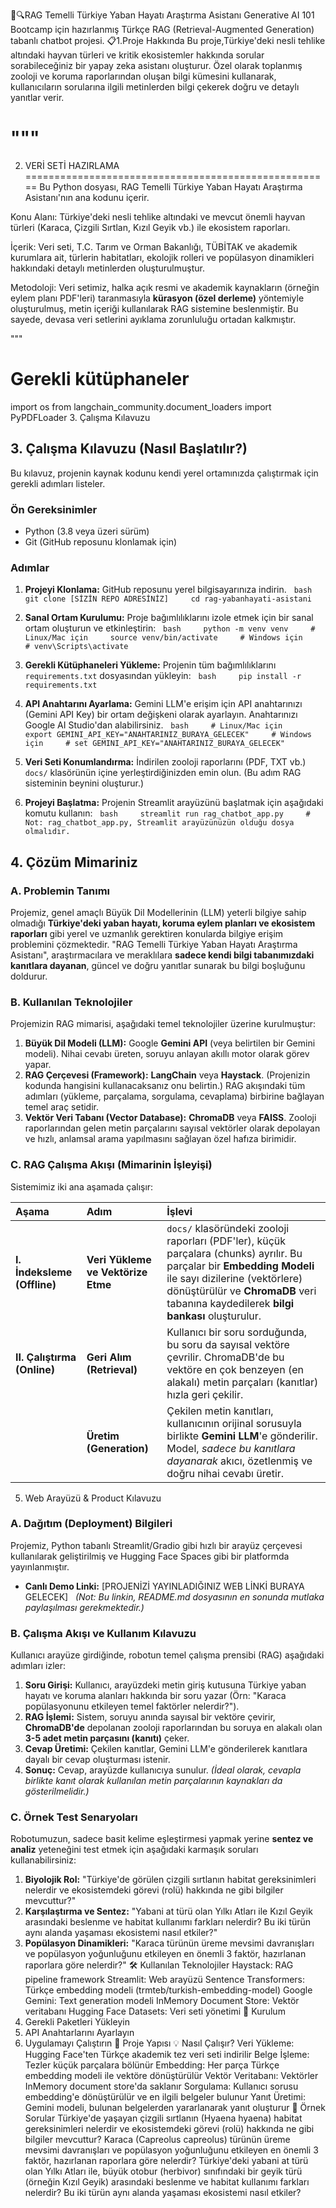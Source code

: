 🦉🔍RAG Temelli Türkiye Yaban Hayatı Araştırma Asistanı
Generative AI 101 Bootcamp için hazırlanmış Türkçe RAG (Retrieval-Augmented Generation) tabanlı chatbot projesi.
📋1.Proje Hakkında
Bu proje,Türkiye'deki nesli tehlike altındaki hayvan türleri ve kritik ekosistemler hakkında sorular sorabileceğiniz bir yapay zeka asistanı oluşturur. Özel olarak toplanmış zooloji ve koruma raporlarından oluşan bilgi kümesini kullanarak, kullanıcıların sorularına ilgili metinlerden bilgi çekerek doğru ve detaylı yanıtlar verir.

"""
=====================================================
2. VERİ SETİ HAZIRLAMA
=====================================================
Bu Python dosyası, RAG Temelli Türkiye Yaban Hayatı Araştırma Asistanı'nın ana
kodunu içerir.

Konu Alanı: Türkiye'deki nesli tehlike altındaki ve mevcut önemli hayvan türleri (Karaca, Çizgili Sırtlan, Kızıl Geyik vb.) ile ekosistem raporları.

İçerik: Veri seti, T.C. Tarım ve Orman Bakanlığı, TÜBİTAK ve akademik kurumlara ait, türlerin habitatları, ekolojik rolleri ve popülasyon dinamikleri hakkındaki detaylı metinlerden oluşturulmuştur.

Metodoloji: Veri setimiz, halka açık resmi ve akademik kaynakların (örneğin eylem planı PDF'leri) taranmasıyla **kürasyon (özel derleme)** yöntemiyle oluşturulmuş, metin içeriği kullanılarak RAG sistemine beslenmiştir. Bu sayede, devasa veri setlerini ayıklama zorunluluğu ortadan kalkmıştır.

"""
# Gerekli kütüphaneler
import os
from langchain_community.document_loaders import PyPDFLoader
3. Çalışma Kılavuzu
## 3. Çalışma Kılavuzu (Nasıl Başlatılır?)

Bu kılavuz, projenin kaynak kodunu kendi yerel ortamınızda çalıştırmak için gerekli adımları listeler.

### Ön Gereksinimler

* Python (3.8 veya üzeri sürüm)
* Git (GitHub reposunu klonlamak için)

### Adımlar

1.  **Projeyi Klonlama:** GitHub reposunu yerel bilgisayarınıza indirin.
    ```bash
    git clone [SİZİN REPO ADRESİNİZ]
    cd rag-yabanhayati-asistani
    ```

2.  **Sanal Ortam Kurulumu:** Proje bağımlılıklarını izole etmek için bir sanal ortam oluşturun ve etkinleştirin:
    ```bash
    python -m venv venv
    # Linux/Mac için
    source venv/bin/activate
    # Windows için
    # venv\Scripts\activate
    ```

3.  **Gerekli Kütüphaneleri Yükleme:** Projenin tüm bağımlılıklarını `requirements.txt` dosyasından yükleyin:
    ```bash
    pip install -r requirements.txt
    ```

4.  **API Anahtarını Ayarlama:** Gemini LLM'e erişim için API anahtarınızı (Gemini API Key) bir ortam değişkeni olarak ayarlayın. Anahtarınızı Google AI Studio'dan alabilirsiniz.
    ```bash
    # Linux/Mac için
    export GEMINI_API_KEY="ANAHTARINIZ_BURAYA_GELECEK"
    # Windows için
    # set GEMINI_API_KEY="ANAHTARINIZ_BURAYA_GELECEK"
    ```

5.  **Veri Seti Konumlandırma:** İndirilen zooloji raporlarını (PDF, TXT vb.) `docs/` klasörünün içine yerleştirdiğinizden emin olun. (Bu adım RAG sisteminin beynini oluşturur.)

6.  **Projeyi Başlatma:** Projenin Streamlit arayüzünü başlatmak için aşağıdaki komutu kullanın:
    ```bash
    streamlit run rag_chatbot_app.py
    # Not: rag_chatbot_app.py, Streamlit arayüzünüzün olduğu dosya olmalıdır.
    ```
## 4. Çözüm Mimariniz
### A. Problemin Tanımı

Projemiz, genel amaçlı Büyük Dil Modellerinin (LLM) yeterli bilgiye sahip olmadığı **Türkiye'deki yaban hayatı, koruma eylem planları ve ekosistem raporları** gibi yerel ve uzmanlık gerektiren konularda bilgiye erişim problemini çözmektedir. "RAG Temelli Türkiye Yaban Hayatı Araştırma Asistanı", araştırmacılara ve meraklılara **sadece kendi bilgi tabanımızdaki kanıtlara dayanan**, güncel ve doğru yanıtlar sunarak bu bilgi boşluğunu doldurur.

### B. Kullanılan Teknolojiler

Projemizin RAG mimarisi, aşağıdaki temel teknolojiler üzerine kurulmuştur:

1.  **Büyük Dil Modeli (LLM):** Google **Gemini API** (veya belirtilen bir Gemini modeli). Nihai cevabı üreten, soruyu anlayan akıllı motor olarak görev yapar.
2.  **RAG Çerçevesi (Framework):** **LangChain** veya **Haystack**. (Projenizin kodunda hangisini kullanacaksanız onu belirtin.) RAG akışındaki tüm adımları (yükleme, parçalama, sorgulama, cevaplama) birbirine bağlayan temel araç setidir.
3.  **Vektör Veri Tabanı (Vector Database):** **ChromaDB** veya **FAISS**. Zooloji raporlarından gelen metin parçalarını sayısal vektörler olarak depolayan ve hızlı, anlamsal arama yapılmasını sağlayan özel hafıza birimidir.

### C. RAG Çalışma Akışı (Mimarinin İşleyişi)

Sistemimiz iki ana aşamada çalışır:

| Aşama | Adım | İşlevi |
| :--- | :--- | :--- |
| **I. İndeksleme (Offline)** | **Veri Yükleme ve Vektörize Etme** | `docs/` klasöründeki zooloji raporları (PDF'ler), küçük parçalara (chunks) ayrılır. Bu parçalar bir **Embedding Modeli** ile sayı dizilerine (vektörlere) dönüştürülür ve **ChromaDB** veri tabanına kaydedilerek **bilgi bankası** oluşturulur. |
| **II. Çalıştırma (Online)** | **Geri Alım (Retrieval)** | Kullanıcı bir soru sorduğunda, bu soru da sayısal vektöre çevrilir. ChromaDB'de bu vektöre en çok benzeyen (en alakalı) metin parçaları (kanıtlar) hızla geri çekilir. |
| | **Üretim (Generation)** | Çekilen metin kanıtları, kullanıcının orijinal sorusuyla birlikte **Gemini LLM**'e gönderilir. Model, *sadece bu kanıtlara dayanarak* akıcı, özetlenmiş ve doğru nihai cevabı üretir. |
5. Web Arayüzü & Product Kılavuzu
### A. Dağıtım (Deployment) Bilgileri

Projemiz, Python tabanlı Streamlit/Gradio gibi hızlı bir arayüz çerçevesi kullanılarak geliştirilmiş ve Hugging Face Spaces gibi bir platformda yayınlanmıştır.

* **Canlı Demo Linki:** [PROJENİZİ YAYINLADIĞINIZ WEB LİNKİ BURAYA GELECEK]
    *(Not: Bu linkin, README.md dosyasının en sonunda mutlaka paylaşılması gerekmektedir.)*

### B. Çalışma Akışı ve Kullanım Kılavuzu

Kullanıcı arayüze girdiğinde, robotun temel çalışma prensibi (RAG) aşağıdaki adımları izler:

1.  **Soru Girişi:** Kullanıcı, arayüzdeki metin giriş kutusuna Türkiye yaban hayatı ve koruma alanları hakkında bir soru yazar (Örn: "Karaca popülasyonunu etkileyen temel faktörler nelerdir?").
2.  **RAG İşlemi:** Sistem, soruyu anında sayısal bir vektöre çevirir, **ChromaDB'de** depolanan zooloji raporlarından bu soruya en alakalı olan **3-5 adet metin parçasını (kanıtı)** çeker.
3.  **Cevap Üretimi:** Çekilen kanıtlar, Gemini LLM'e gönderilerek kanıtlara dayalı bir cevap oluşturması istenir.
4.  **Sonuç:** Cevap, arayüzde kullanıcıya sunulur. *(İdeal olarak, cevapla birlikte kanıt olarak kullanılan metin parçalarının kaynakları da gösterilmelidir.)*

### C. Örnek Test Senaryoları

Robotumuzun, sadece basit kelime eşleştirmesi yapmak yerine **sentez ve analiz** yeteneğini test etmek için aşağıdaki karmaşık soruları kullanabilirsiniz:

1.  **Biyolojik Rol:** "Türkiye'de görülen çizgili sırtlanın habitat gereksinimleri nelerdir ve ekosistemdeki görevi (rolü) hakkında ne gibi bilgiler mevcuttur?"
2.  **Karşılaştırma ve Sentez:** "Yabani at türü olan Yılkı Atları ile Kızıl Geyik arasındaki beslenme ve habitat kullanımı farkları nelerdir? Bu iki türün aynı alanda yaşaması ekosistemi nasıl etkiler?"
3.  **Popülasyon Dinamikleri:** "Karaca türünün üreme mevsimi davranışları ve popülasyon yoğunluğunu etkileyen en önemli 3 faktör, hazırlanan raporlara göre nelerdir?"
🛠️ Kullanılan Teknolojiler
Haystack: RAG pipeline framework
Streamlit: Web arayüzü
Sentence Transformers: Türkçe embedding modeli (trmteb/turkish-embedding-model)
Google Gemini: Text generation modeli
InMemory Document Store: Vektör veritabanı
Hugging Face Datasets: Veri seti yönetimi
🚀 Kurulum
1. Gerekli Paketleri Yükleyin
2. API Anahtarlarını Ayarlayın
3. Uygulamayı Çalıştırın
📁 Proje Yapısı
💡 Nasıl Çalışır?
Veri Yükleme: Hugging Face'ten Türkçe akademik tez veri seti indirilir
Belge İşleme: Tezler küçük parçalara bölünür
Embedding: Her parça Türkçe embedding modeli ile vektöre dönüştürülür
Vektör Veritabanı: Vektörler InMemory document store'da saklanır
Sorgulama: Kullanıcı sorusu embedding'e dönüştürülür ve en ilgili belgeler bulunur
Yanıt Üretimi: Gemini modeli, bulunan belgelerden yararlanarak yanıt oluşturur
🎯 Örnek Sorular
Türkiye'de yaşayan çizgili sırtlanın (Hyaena hyaena) habitat gereksinimleri nelerdir ve ekosistemdeki görevi (rolü) hakkında ne gibi bilgiler mevcuttur?
Karaca (Capreolus capreolus) türünün üreme mevsimi davranışları ve popülasyon yoğunluğunu etkileyen en önemli 3 faktör, hazırlanan raporlara göre nelerdir?
Türkiye'deki yabani at türü olan Yılkı Atları ile, büyük otobur (herbivor) sınıfındaki bir geyik türü (örneğin Kızıl Geyik) arasındaki beslenme ve habitat kullanımı farkları nelerdir? Bu iki türün aynı alanda yaşaması ekosistemi nasıl etkiler?
